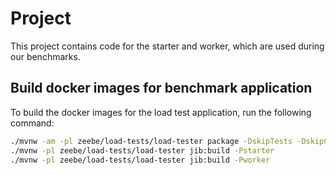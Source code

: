 # Project

This project contains code for the starter and worker, which are used during our benchmarks.

## Build docker images for benchmark application

To build the docker images for the load test application, run the following command:

```bash
./mvnw -am -pl zeebe/load-tests/load-tester package -DskipTests -DskipChecks
./mvnw -pl zeebe/load-tests/load-tester jib:build -Pstarter
./mvnw -pl zeebe/load-tests/load-tester jib:build -Pworker
```

